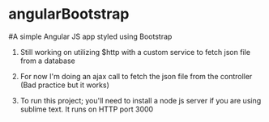 # angularBootstrap
#A simple Angular JS app styled using Bootstrap

1. Still working on utilizing $http with a custom service to fetch json file from a database

2. For now I'm doing an ajax call to fetch the json file from the controller (Bad practice but it works)

3. To run this project; you'll need to install a node js server if you are using sublime text. It runs on HTTP port 3000



